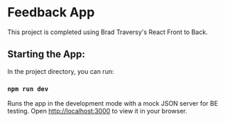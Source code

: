# Feedback App

This project is completed using Brad Traversy's React Front to Back.

## Starting the App:

In the project directory, you can run:

### `npm run dev`

Runs the app in the development mode with a mock JSON server for BE testing.
Open [http://localhost:3000](http://localhost:3000) to view it in your browser.
